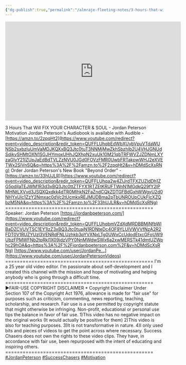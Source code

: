 ```yaml
---
{"dg-publish":true,"permalink":"/almraje-fleeting-notes/3-hours-that-will-fix-your-character-and-soul-jordan-peterson-motivation-you-tube/"}
---
```


<iframe width="560" height="315" src="https://www.youtube.com/embed/hDMdScXsRNg" title="YouTube video player" frameborder="0" allow="accelerometer; autoplay; clipboard-write; encrypted-media; gyroscope; picture-in-picture" allowfullscreen></iframe>

3 Hours That Will FIX YOUR CHARACTER & SOUL - Jordan Peterson Motivation Jordan Peterson's Audiobook is available with Audible - [https://amzn.to/2zpqHt2](https://www.youtube.com/redirect?event=video_description&redir_token=QUFFLUhqbEdWbXUybVpuVTdaWUNSb2sxbzluUmVaMDJKQXxBQ3Jtc0tuT3NNMjMwZkhSbzhlb2U4VHJGNUdSdjkySHMtOXN1SGJHYmoxUHhJQXhpN2xuUk10M21qbTRFWVZJZDNmLXYzaGIyY21IZUpJaEdBdTVLZzNVU0JGd0FOVzFMR0UwbFRTakpwWHJ2eXVETWx2SlVnSQ&q=https%3A%2F%2Famzn.to%2F2zpqHt2&v=hDMdScXsRNg) Order Jordan Peterson's New Book "Beyond Order" - [https://amzn.to/33hUJLR](https://www.youtube.com/redirect?event=video_description&redir_token=QUFFLUhqa2w4ZlJrdTFXZUZldDh1ZG5pdjlaTEJWM1R3d3xBQ3Jtc0ttZTFYX1RTZEtKRUFTWnN1MGdkQ29fY2lPMHNtLXVvd3JSQXQxdkk4dTR0MlhkN2FaZndCQkZDTGFBdGxhWWgyU2d0NHYxUlc1ZzY2Nmxac0dVc2tUcmkxREJMUDBma2pTbUNROUpCUkFIcXZQbzM5NA&q=https%3A%2F%2Famzn.to%2F33hUJLR&v=hDMdScXsRNg) =================================================== Speaker: Jordan Peterson [https://jordanbpeterson.com/](https://www.youtube.com/redirect?event=video_description&redir_token=QUFFLUhqbmVZdXdMRDBBMjNfbWlBaDZCVUVTSC1EY1lzZ3xBQ3Jtc0tuajN1RDNteDc4OF9YLUlVWVVfNzA2R2FDT0V1RUZYUzl3VENRdFNLUzhkb3pYVXNxLTg0UWxCcUdodEtxcGFoUW9UbzFPMWFNb2tpRkl1X09jdzVPY0NnMWdwSWx6a2xwMERSTk41dmtUZWphc29hOA&q=https%3A%2F%2Fjordanbpeterson.com%2F&v=hDMdScXsRNg) [https://www.youtube.com/user/JordanPe...](https://www.youtube.com/user/JordanPetersonVideos) =================================================== I'm a 25 year old video editor. I'm passionate about self-development and I created this channel with the mission and hope of motivating and helping anybody who is going through a difficult time. =================================================== ►FAIR-USE COPYRIGHT DISCLAIMER \* Copyright Disclaimer Under Section 107 of the Copyright Act 1976, allowance is made for "fair use" for purposes such as criticism, commenting, news reporting, teaching, scholarship, and research. Fair use is a use permitted by copyright statute that might otherwise be infringing. Non-profit, educational or personal use tips the balance in favor of fair use. 1)This video has no negative impact on the original works (It would actually be positive for them) 2)This video is also for teaching purposes. 3)It is not transformative in nature. 4)I only used bits and pieces of videos to get the point across where necessary. Success Chasers does not own the rights to these video clips. They have, in accordance with fair use, been repurposed with the intent of educating and inspiring others. =================================================== [#JordanPeterson](https://www.youtube.com/hashtag/jordanpeterson) [#SuccessChasers](https://www.youtube.com/hashtag/successchasers) [#Motivation](https://www.youtube.com/hashtag/motivation)
<!--SR:!2023-09-18,1,230-->